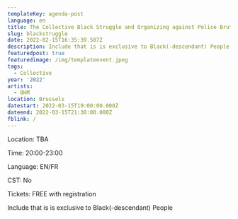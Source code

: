 ```yaml
---
templateKey: agenda-post
language: en
title: The Collective Black Struggle and Organizing against Police Brutality
slug: blackstruggle
date: 2022-02-15T16:35:39.507Z
description: Include that is is exclusive to Black(-descendant) People
featuredpost: true
featuredimage: /img/templateevent.jpeg
tags:
  - Collective
year: '2022'
artists:
  - BHM
location: Brussels
datestart: 2022-03-15T19:00:00.000Z
dateend: 2022-03-15T21:30:00.000Z
fblink: /
---
```


Location: TBA

Time: 20:00-23:00

Language: EN/FR

CST: No

Tickets: FREE with registration

Include that is is exclusive to Black(-descendant) People
